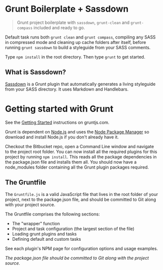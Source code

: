 # Grunt Boilerplate + Sassdown

> Grunt project boilerplate with `sassdown`, `grunt-clean` and `grunt-compass` included and ready to go.

Default task runs both `grunt clean` and `grunt compass`, compiling any SASS in compressed mode and cleaning up cache folders after itself, before running `grunt sassdown` to build a styleguide from your SASS comments.

Type `npm install` in the root directory. Then type `grunt` to get started.

## What is Sassdown?

[Sassdown](https://github.com/nopr/sassdown) is a Grunt plugin that automatically generates a living styleguide from your SASS directory. It uses Markdown and Handlebars.

# Getting started with Grunt #

See the [Getting Started](http://gruntjs.com/getting-started "Getting started") instructions on gruntjs.com.

Grunt is dependent on [Node.js](http://nodejs.org/ "Node.js") and uses the [Node Package Manager](https://npmjs.org/ "Node Package Manager") so download and install Node.js if you don't already have it.

Checkout the Bitbucket repo, open a Command Line window and navigate to the project root folder. You can now install all the required plugins for this project by running `npm install`. This reads all the package dependencies in the package.json file and installs them all. You should now have a node_modules folder containing all the Grunt plugin packages required.

## The Gruntfile ##

The `Gruntfile.js` is a valid JavaScript file that lives in the root folder of your project, next to the package.json file, and should be committed to Git along with your project source. 

The Gruntfile comprises the following sections:

- The "wrapper" function
- Project and task configuration (the largest section of the file)
- Loading grunt plugins and tasks
- Defining default and custom tasks

See each plugin's NPM page for configuration options and usage examples.

*The package.json file should be committed to Git along with the project source.*
